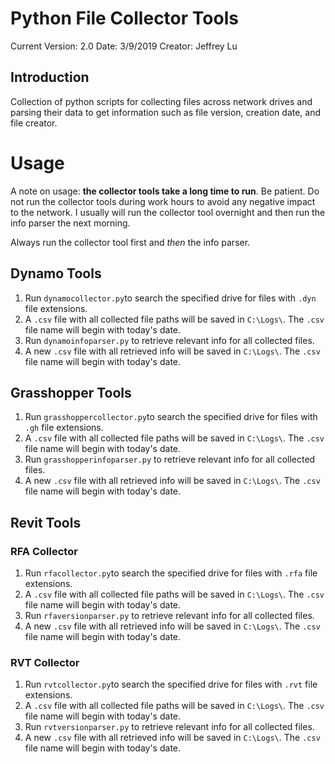 # Python File Collector Tools

Current Version: 2.0
Date: 3/9/2019
Creator: Jeffrey Lu

## Introduction
Collection of python scripts for collecting files across network drives and parsing their data to get information such as file version, creation date, and file creator.

# Usage

A note on usage: **the collector tools take a long time to run**. Be patient. Do not run the collector tools during work hours to avoid any negative impact to the network. I usually will run the collector tool overnight and then run the info parser the next morning.

Always run the collector tool first and *then* the info parser.

## Dynamo Tools

 1. Run `dynamocollector.py`to search the specified drive for files with `.dyn` file extensions.
 2. A `.csv` file with all collected file paths will be saved in `C:\Logs\`. The `.csv` file name will begin with today's date.
 3. Run `dynamoinfoparser.py` to retrieve relevant info for all collected files. 
 4. A new `.csv` file with all retrieved info will be saved in `C:\Logs\`. The `.csv` file name will begin with today's date.

## Grasshopper Tools

1. Run `grasshoppercollector.py`to search the specified drive for files with `.gh` file extensions.
 2. A `.csv` file with all collected file paths will be saved in `C:\Logs\`. The `.csv` file name will begin with today's date.
 3. Run `grasshopperinfoparser.py` to retrieve relevant info for all collected files. 
 4. A new `.csv` file with all retrieved info will be saved in `C:\Logs\`. The `.csv` file name will begin with today's date.

## Revit Tools

### RFA Collector
1. Run `rfacollector.py`to search the specified drive for files with `.rfa` file extensions.
 2. A `.csv` file with all collected file paths will be saved in `C:\Logs\`. The `.csv` file name will begin with today's date.
 3. Run `rfaversionparser.py` to retrieve relevant info for all collected files. 
 4. A new `.csv` file with all retrieved info will be saved in `C:\Logs\`. The `.csv` file name will begin with today's date.
 
### RVT Collector

1. Run `rvtcollector.py`to search the specified drive for files with `.rvt` file extensions.
 2. A `.csv` file with all collected file paths will be saved in `C:\Logs\`. The `.csv` file name will begin with today's date.
 3. Run `rvtversionparser.py` to retrieve relevant info for all collected files. 
 4. A new `.csv` file with all retrieved info will be saved in `C:\Logs\`. The `.csv` file name will begin with today's date.

<!--stackedit_data:
eyJoaXN0b3J5IjpbLTE3NTc2MDUxNTgsLTE0NzMyNjc5XX0=
-->